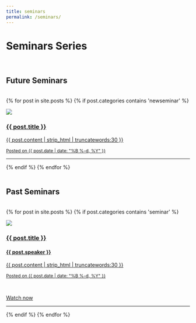 ```yaml
---
title: seminars
permalink: /seminars/
---
```

# **Seminars Series**
<br>

## Future Seminars
<br>
<div class="content list">
  {% for post in site.posts %}
     {% if post.categories contains 'newseminar' %}
          <div class="list-item">
            <p class="list-post-title">
              <a href="{{ post.url | prepend: site.baseurl }}">
                  <div class="row">
                        <div class="col-sm-4">
                            <img src="/{% if post.header-img %}{{ post.header-img }}{% else %}{{ site.header-img }}{% endif %}">
                        </div>
                        <div class="col-sm-8">
                            <h3 class="post-title">
                                {{ post.title }}
                            </h3>
                            <p class="list-post-title" >
                              {{ post.content | strip_html | truncatewords:30 }}
                            </p>
                            <p class="list-detail" style="font-size: 0.87em;">
                              Posted on {{ post.date | date: "%B %-d, %Y" }}
                            </p>
                        </div>                    
                  </div>
                  <hr/>
              </a>
            </p>
          </div>
     {% endif %}  
  {% endfor %}
</div>
<br>

## Past Seminars
<br>
<div class="content list">
  {% for post in site.posts %}
     {% if post.categories contains 'seminar' %}
          <div class="list-item">
            <p class="list-post-title">
              <a href="{{ post.url | prepend: site.baseurl }}">
                  <div class="row">
                        <div class="col-sm-4">
                            <img src="/{% if post.header-img %}{{ post.header-img }}{% else %}{{ site.header-img }}{% endif %}">
                        </div>
                        <div class="col-sm-8">
                            <h3 class="post-title">
                                {{ post.title }}
                            </h3>
                            <h4 class="list-post-title">
                                {{ post.speaker }}
                            </h4>
                            <p class="list-post-title" >
                              {{ post.content | strip_html | truncatewords:30 }}
                            </p>
                            <p class="list-detail" style="font-size: 0.87em;">
                              Posted on {{ post.date | date: "%B %-d, %Y" }}
                            </p>
                            <br>
                            <p class="list-detail" >
                              <a class="video" href="{{ post.video }}"><i class="fa fa-youtube"></i> Watch now</a>
                            </p>
                        </div>                    
                  </div>
                  <hr/>
              </a>
            </p>
          </div>         
     {% endif %}
  {% endfor %}
</div>
